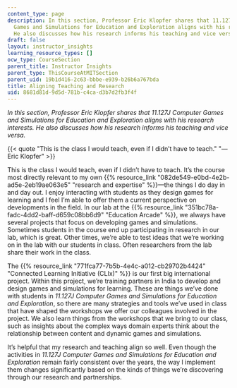 ```yaml
---
content_type: page
description: In this section, Professor Eric Klopfer shares that 11.127J Computer
  Games and Simulations for Education and Exploration aligns with his research interests.
  He also discusses how his research informs his teaching and vice versa.
draft: false
layout: instructor_insights
learning_resource_types: []
ocw_type: CourseSection
parent_title: Instructor Insights
parent_type: ThisCourseAtMITSection
parent_uid: 19b1d416-2c63-bbbe-e939-b26b6a767bda
title: Aligning Teaching and Research
uid: 8681d81d-9d5d-781b-c4ca-d3b7d2fb3f4f
---
```

*In this section, Professor Eric Klopfer shares that 11.127J Computer Games and Simulations for Education and Exploration aligns with his research interests. He also discusses how his research informs his teaching and vice versa.*

{{< quote "This is the class I would teach, even if I didn’t have to teach." "— Eric Klopfer" >}}

This is the class I would teach, even if I didn’t have to teach. It’s the course most directly relevant to my own {{% resource_link "082de549-e0bd-4e2b-ad5e-2eb19ae063e5" "research and expertise" %}}—the things I do day in and day out. I enjoy interacting with students as they design games for learning and I feel I’m able to offer them a current perspective on developments in the field. In our lab at the {{% resource_link "351bc78a-fadc-4dd2-baff-d659c08bb6d9" "Education Arcade" %}}, we always have several projects that focus on developing games and simulations. Sometimes students in the course end up participating in research in our lab, which is great. Other times, we’re able to test ideas that we’re working on in the lab with our students in class. Often researchers from the lab share their work in the class.

The {{% resource_link "771fca77-7b5b-4e4c-a012-cb29702b4424" "Connected Learning Initiative (CLIx)" %}} is our first big international project. Within this project, we’re training partners in India to develop and design games and simulations for learning. These are things we’ve done with students in *11.127J Computer Games and Simulations for Education and Exploration*, so there are many strategies and tools we’ve used in class that have shaped the workshops we offer our colleagues involved in the project. We also learn things from the workshops that we bring to our class, such as insights about the complex ways domain experts think about the relationship between content and dynamic games and simulations.

It’s helpful that my research and teaching align so well. Even though the activities in *11.127J Computer Games and Simulations for Education and Exploration* remain fairly consistent over the years, the way I implement them changes significantly based on the kinds of things we’re discovering through our research and partnerships.